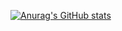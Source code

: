 [![Anurag's GitHub stats](https://github-readme-stats.vercel.app/api?username=alpTokat)](https://github.com/anuraghazra/github-readme-stats)
